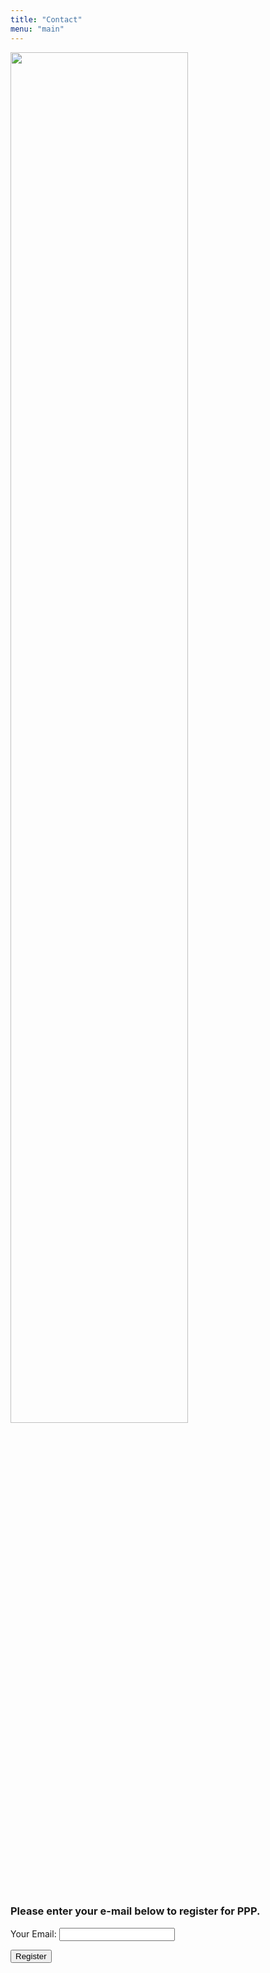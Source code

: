 ```yaml
---
title: "Contact"
menu: "main"
---
```


<div class="col-lg-6 offset-lg-3 text-center">
<img src="/images/logo.about.png" class="img-fluid mx-auto d-block" width="75%" alt="">
</div>

<br>

### Please enter your e-mail below to register for PPP.

<form id="reg_form" name="contact" method="POST" data-netlify="true">

<p>
<label>Your Email:</label>
<input type="email" name="email" id="inputemail" class="form-control">
</p>

<p>
<button type="submit" class="btn btn-primary">Register</button>
</p>

</form>
<script>
document.querySelector("form").addEventListener("submit", handleSubmit);

const handleSubmit = (e) => {
  e.preventDefault()
  let myForm = document.getElementById("reg_form");
  let formData = new FormData(myForm)
  fetch('https://portal.aws.biochemistry.gwu.edu/consortium_register', {
    method: 'GET',
    headers: { "Content-Type": "application/x-www-form-urlencoded" },
    body: new URLSearchParams(formData).toString()
  }).then(() => navigate("/thank-you/")).catch(error => alert(error))
}
</script>
